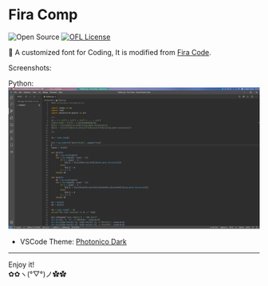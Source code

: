 # Fira Comp

![Open Source](https://github.com/ConAntares/Temples/blob/master/Attachments/OpenSource.svg)
[![OFL License](https://github.com/ConAntares/Temples/blob/master/Attachments/LicenseOFL.svg)](https://opensource.org/licenses/OFL-1.1)

:tada: A customized font for Coding, It is modified from [Fira Code](https://github.com/tonsky/FiraCode).

Screenshots:

Python:  
![Python](https://raw.githubusercontent.com/Photonico/Fira_Comp/master/Screenshots/Python.png)


* VSCode Theme: [Photonico Dark](https://marketplace.visualstudio.com/items?itemName=ConAntares.Photonica)

------
Enjoy it!  
✿✿ヽ(°▽°)ノ✿✿